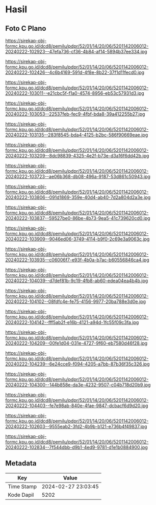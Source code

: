 # Hasil

## Foto C Plano

https://sirekap-obj-formc.kpu.go.id/dcd8/pemilu/pdpr/52/01/14/20/06/5201142006012-20240222-102923--47efa736-cf36-4b84-af14-5894b37ee334.jpg

https://sirekap-obj-formc.kpu.go.id/dcd8/pemilu/pdpr/52/01/14/20/06/5201142006012-20240222-102426--4c6b4169-591d-4f8e-8b22-37f1d11fecd0.jpg

https://sirekap-obj-formc.kpu.go.id/dcd8/pemilu/pdpr/52/01/14/20/06/5201142006012-20240222-103011--e21cbc5f-f1a0-4574-8956-eb53c57931d3.jpg

https://sirekap-obj-formc.kpu.go.id/dcd8/pemilu/pdpr/52/01/14/20/06/5201142006012-20240222-103053--22537feb-fec9-4fbf-bda8-39a412255b27.jpg

https://sirekap-obj-formc.kpu.go.id/dcd8/pemilu/pdpr/52/01/14/20/06/5201142006012-20240222-103135--283f8545-bda4-4125-b2bc-586f90669eae.jpg

https://sirekap-obj-formc.kpu.go.id/dcd8/pemilu/pdpr/52/01/14/20/06/5201142006012-20240222-103209--8dc98839-4325-4e2f-b73e-d3a16f6dd42b.jpg

https://sirekap-obj-formc.kpu.go.id/dcd8/pemilu/pdpr/52/01/14/20/06/5201142006012-20240222-103723--ae06b368-db08-496a-9187-53d861c50943.jpg

https://sirekap-obj-formc.kpu.go.id/dcd8/pemilu/pdpr/52/01/14/20/06/5201142006012-20240222-103806--091d1869-359e-40d4-ab40-7d2a804d2a3e.jpg

https://sirekap-obj-formc.kpu.go.id/dcd8/pemilu/pdpr/52/01/14/20/06/5201142006012-20240222-103837--59527be0-86be-4b73-9ea5-41c739620cd0.jpg

https://sirekap-obj-formc.kpu.go.id/dcd8/pemilu/pdpr/52/01/14/20/06/5201142006012-20240222-103909--9046ed06-3749-4114-b9f0-2c69e3a9063c.jpg

https://sirekap-obj-formc.kpu.go.id/dcd8/pemilu/pdpr/52/01/14/20/06/5201142006012-20240222-103935--c06006f7-e93f-4b0a-b7ac-b60556846ca4.jpg

https://sirekap-obj-formc.kpu.go.id/dcd8/pemilu/pdpr/52/01/14/20/06/5201142006012-20240222-104039--d7def81b-9c19-4fb8-ab60-edea04ea4b4b.jpg

https://sirekap-obj-formc.kpu.go.id/dcd8/pemilu/pdpr/52/01/14/20/06/5201142006012-20240222-104102--08fdfc4e-fe75-4156-9977-20ba788e3d0e.jpg

https://sirekap-obj-formc.kpu.go.id/dcd8/pemilu/pdpr/52/01/14/20/06/5201142006012-20240222-104142--fff5ab2f-e16b-4121-a94d-1fc55f09c3fa.jpg

https://sirekap-obj-formc.kpu.go.id/dcd8/pemilu/pdpr/52/01/14/20/06/5201142006012-20240222-104209--00fe1d04-031e-4727-9f60-eb7580d46f28.jpg

https://sirekap-obj-formc.kpu.go.id/dcd8/pemilu/pdpr/52/01/14/20/06/5201142006012-20240222-104239--6e24cce9-f094-4205-a7bb-87b36f35c326.jpg

https://sirekap-obj-formc.kpu.go.id/dcd8/pemilu/pdpr/52/01/14/20/06/5201142006012-20240222-104300--144b858e-da3e-4232-9507-c04b718d20b9.jpg

https://sirekap-obj-formc.kpu.go.id/dcd8/pemilu/pdpr/52/01/14/20/06/5201142006012-20240222-104403--fe7e98ab-840e-4fae-9847-dcbacf6d9d20.jpg

https://sirekap-obj-formc.kpu.go.id/dcd8/pemilu/pdpr/52/01/14/20/06/5201142006012-20240222-102603--9555eab2-3fd2-4b9b-b121-e736b4f49837.jpg

https://sirekap-obj-formc.kpu.go.id/dcd8/pemilu/pdpr/52/01/14/20/06/5201142006012-20240222-102834--7f544dbb-d9b1-4ed9-9781-d1e1b0884900.jpg


## Metadata

| Key        | Value               |
| ---------- | ------------------- |
| Time Stamp | 2024-02-27 23:03:45 |
| Kode Dapil | 5202                |



